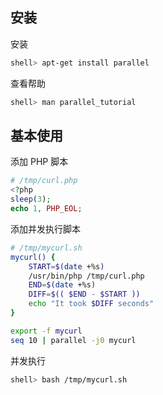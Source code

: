 ## 安装

安装

```sh
shell> apt-get install parallel
```

查看帮助

```sh
shell> man parallel_tutorial 
```

## 基本使用

添加 PHP 脚本

```php
# /tmp/curl.php
<?php
sleep(3);
echo 1, PHP_EOL;
```

添加并发执行脚本

```sh
# /tmp/mycurl.sh
mycurl() {
    START=$(date +%s)
    /usr/bin/php /tmp/curl.php
    END=$(date +%s)
    DIFF=$(( $END - $START ))
    echo "It took $DIFF seconds"
}

export -f mycurl
seq 10 | parallel -j0 mycurl
```

并发执行

```sh
shell> bash /tmp/mycurl.sh
```

